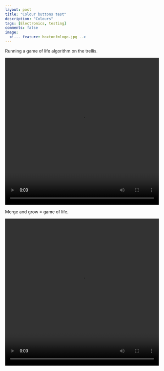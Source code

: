 ```yaml
---
layout: post
title: "Colour buttons test"
description: "Colours"
tags: [Electronics, testing]
comments: false
image:
  <!--- feature: hoxtonfmlogo.jpg --> 
---
```


Running a game of life algorithm on the trellis.

<video controls="controls" width="480" height="480" style="width: 100%; display: block; margin: 0 auto;" name="Video Name" src="/images/13085084_233190723707225_1239813391_n.mp4"></video>

Merge and grow = game of life.

<video controls="controls" width="480" height="480" style="width: 100%; display: block; margin: 0 auto;" name="Video Name" src="/images/13085847_1691565961081533_79276446_n.mp4"></video>

